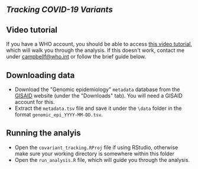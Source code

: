 *Tracking COVID-19 Variants*
---------------------------------------------------------------

Video tutorial
-------------
If you have a WHO account, you should be able to
access
[this video tutorial](https://worldhealthorg-my.sharepoint.com/:v:/g/personal/campbellf_who_int/EZu9wkwnGbhLl_iIsTMDD8gBe_j9At-qkm7EkqQ22yvrVQ?e=C6wg1h&isSPOFile=1),
which will walk you through the analysis. If
this doesn't work, contact me under campbellf@who.int or follow the brief guide
below.


Downloading data
-------------

- Download the "Genomic epidemiology" `metadata` database from
the [GISAID](https://www.epicov.org/epi3/frontend#278a01) website (under the
"Downloads" tab). You will need a GISAID account for this.
- Extract the `metadata.tsv` file and save it under the `\data` folder in the
  format `genomic_epi_YYYY-MM-DD.tsv`. 

Running the analyis
-------------

- Open the `covariant_tracking.RProj` file if using RStudio, otherwise make sure
  your working directory is somewhere within this folder
- Open the `run_analysis.R` file, which will guide you through the analysis.
